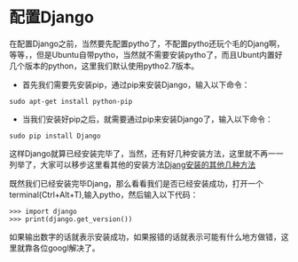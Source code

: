 # 配置Django
在配置Django之前，当然要先配置pytho了，不配置pytho还玩个毛的Djang啊，等等，，但是Ubuntu自带pytho，当然就不需要安装pytho了，而且Ubunt内置好几个版本的python，这里我们默认使用pytho2.7版本。

- 首先我们需要先安装pip，通过pip来安装Django，输入以下命令：
```
sudo apt-get install python-pip
```
- 当我们安装好pip之后，就需要通过pip来安装Django了，输入以下命令：
```
sudo pip install Django
```

这样Django就算已经安装完毕了，当然，还有好几种安装方法，这里就不再一一列举了，大家可以移步这里看其他的安装方法[Djang安装的其他几种方法](https://docs.djangoproject.com/en/1.8/topics/install/#installing-official-release)

既然我们已经安装完毕Djang，那么看看我们是否已经安装成功，打开一个terminal(Ctrl+Alt+T),输入pytho，然后输入以下代码：
```
>>> import django
>>> print(django.get_version())
```
如果输出数字的话就表示安装成功，如果报错的话就表示可能有什么地方做错，这里就靠各位googl解决了。
